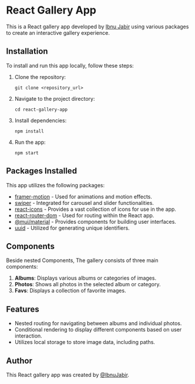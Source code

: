 # React Gallery App

This is a React gallery app developed by [Ibnu Jabir](https://github.com/IbnuJabir) using various packages to create an interactive gallery experience.

## Installation

To install and run this app locally, follow these steps:

1. Clone the repository:
   ```
   git clone <repository_url>
   ```

2. Navigate to the project directory:
   ```
   cd react-gallery-app
   ```

3. Install dependencies:
   ```
   npm install
   ```

4. Run the app:
   ```
   npm start
   ```

## Packages Installed

This app utilizes the following packages:

- [framer-motion](https://www.npmjs.com/package/framer-motion) - Used for animations and motion effects.
- [swiper](https://swiperjs.com/react) - Integrated for carousel and slider functionalities.
- [react-icons](https://www.npmjs.com/package/react-icons) - Provides a vast collection of icons for use in the app.
- [react-router-dom](https://www.npmjs.com/package/react-router-dom) - Used for routing within the React app.
- [@mui/material](https://mui.com/) - Provides components for building user interfaces.
- [uuid](https://www.npmjs.com/package/uuid) - Utilized for generating unique identifiers.

## Components

Beside nested Components, The gallery consists of three main components:

1. **Albums**: Displays various albums or categories of images.
2. **Photos**: Shows all photos in the selected album or category.
3. **Favs**: Displays a collection of favorite images.

## Features

- Nested routing for navigating between albums and individual photos.
- Conditional rendering to display different components based on user interaction.
- Utilizes local storage to store image data, including paths.

## Author

This React gallery app was created by [@IbnuJabir](https://github.com/IbnuJabir).
